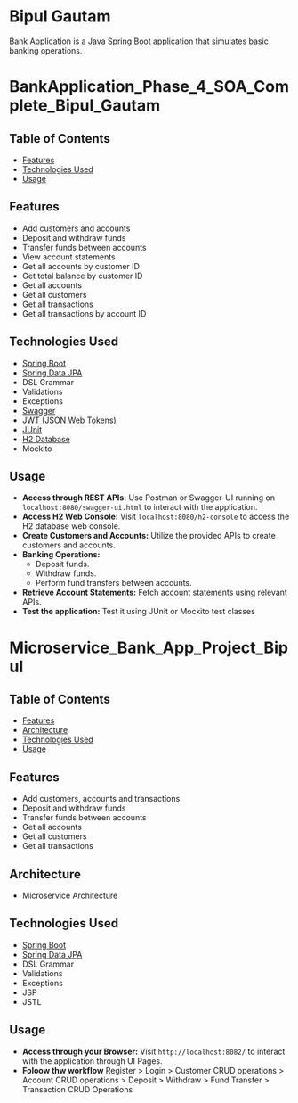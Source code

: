 # Bipul Gautam

Bank Application is a Java Spring Boot application that simulates basic banking operations.

# BankApplication_Phase_4_SOA_Complete_Bipul_Gautam

## Table of Contents

- [Features](#features)
- [Technologies Used](#technologies-used)
- [Usage](#usage)

## Features

- Add customers and accounts
- Deposit and withdraw funds
- Transfer funds between accounts
- View account statements
- Get all accounts by customer ID
- Get total balance by customer ID
- Get all accounts
- Get all customers
- Get all transactions
- Get all transactions by account ID

## Technologies Used

- [Spring Boot](https://spring.io/projects/spring-boot)
- [Spring Data JPA](https://spring.io/projects/spring-data-jpa)
- DSL Grammar
- Validations
- Exceptions
- [Swagger](https://swagger.io/)
- [JWT (JSON Web Tokens)](https://jwt.io/)
- [JUnit](https://junit.org/)
- [H2 Database](https://www.h2database.com/)
- Mockito

## Usage

- **Access through REST APIs:** Use Postman or Swagger-UI running on `localhost:8080/swagger-ui.html` to interact with the application.
- **Access H2 Web Console:** Visit `localhost:8080/h2-console` to access the H2 database web console.
- **Create Customers and Accounts:** Utilize the provided APIs to create customers and accounts.
- **Banking Operations:**
  - Deposit funds.
  - Withdraw funds.
  - Perform fund transfers between accounts.
- **Retrieve Account Statements:** Fetch account statements using relevant APIs.
- **Test the application:**  Test it using JUnit or Mockito test classes



# Microservice_Bank_App_Project_Bipul

## Table of Contents

- [Features](#features)
- [Architecture](#architecture)
- [Technologies Used](#technologies-used)
- [Usage](#usage)

## Features

- Add customers, accounts and transactions
- Deposit and withdraw funds
- Transfer funds between accounts
- Get all accounts
- Get all customers
- Get all transactions

## Architecture

- Microservice Architecture

## Technologies Used

- [Spring Boot](https://spring.io/projects/spring-boot)
- [Spring Data JPA](https://spring.io/projects/spring-data-jpa)
- DSL Grammar
- Validations
- Exceptions
- JSP
- JSTL

## Usage

- **Access through your Browser:** Visit `http://localhost:8082/` to interact with the application through UI Pages.
- **Foloow thw workflow** Register > Login > Customer CRUD operations > Account CRUD operations > Deposit > Withdraw > Fund Transfer > Transaction CRUD Operations





